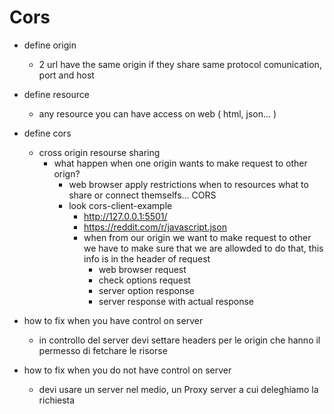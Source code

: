 # Cors 

* define origin 
    * 2 url have the same origin if they share same protocol comunication, port and host 
* define resource 
    * any resource you can have access on web ( html, json... )
* define cors 
    * cross origin resourse sharing 
        * what happen when one origin wants to make request to other orign? 
            * web browser apply restrictions when to resources what to share or connect themselfs... CORS 
            * look cors-client-example
                * http://127.0.0.1:5501/
                * https://reddit.com/r/javascript.json 
                * when from our origin we want to make request to other we have to make sure that we are allowded to do that, this info is in the header of request 
                    * web browser request 
                    * check options request 
                    * server option response 
                    * server response with actual response 

* how to fix when you have control on server 
    * in controllo del server devi settare headers per le origin che hanno il permesso di fetchare le risorse  
* how to fix when you do not have control on server 
    * devi usare un server nel medio, un Proxy server a cui deleghiamo la richiesta 
